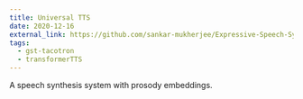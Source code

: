 ```yaml
---
title: Universal TTS
date: 2020-12-16
external_link: https://github.com/sankar-mukherjee/Expressive-Speech-Synthesis-Research
tags:
  - gst-tacotron
  - transformerTTS
---
```


A speech synthesis system with prosody embeddings.

<!--more-->
